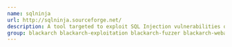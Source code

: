 ```yaml
---
name: sqlninja
url: http://sqlninja.sourceforge.net/
description: A tool targeted to exploit SQL Injection vulnerabilities on a web application that uses Microsoft SQL Server as its back-end.
group: blackarch blackarch-exploitation blackarch-fuzzer blackarch-webapp
---
```

